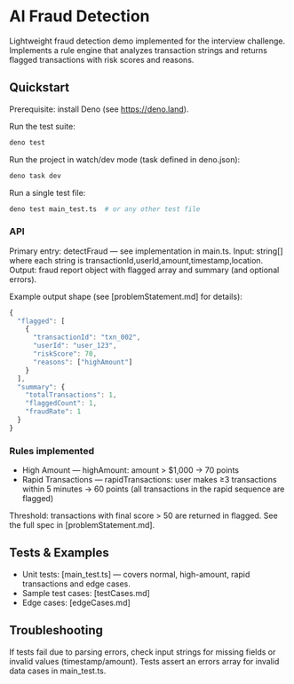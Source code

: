 # AI Fraud Detection

Lightweight fraud detection demo implemented for the interview challenge. Implements a rule engine that analyzes transaction strings and returns flagged transactions with risk scores and reasons.

## Quickstart

Prerequisite: install Deno (see https://deno.land).

Run the test suite:

```sh
deno test
```

Run the project in watch/dev mode (task defined in deno.json):

```sh
deno task dev
```

Run a single test file:

```sh
deno test main_test.ts  # or any other test file
```

### API

Primary entry: detectFraud — see implementation in main.ts.
Input: string[] where each string is transactionId,userId,amount,timestamp,location.
Output: fraud report object with flagged array and summary (and optional errors).

Example output shape (see [problemStatement.md] for details):

```ts
{
  "flagged": [
    {
      "transactionId": "txn_002",
      "userId": "user_123",
      "riskScore": 70,
      "reasons": ["highAmount"]
    }
  ],
  "summary": {
    "totalTransactions": 1,
    "flaggedCount": 1,
    "fraudRate": 1
  }
}
```

### Rules implemented

- High Amount — highAmount: amount > $1,000 → 70 points
- Rapid Transactions — rapidTransactions: user makes ≥3 transactions within 5 minutes → 60 points (all transactions in the rapid sequence are flagged)

Threshold: transactions with final score > 50 are returned in flagged. See the full spec in [problemStatement.md].

## Tests & Examples

- Unit tests: [main_test.ts] — covers normal, high-amount, rapid transactions and edge cases.
- Sample test cases: [testCases.md]
- Edge cases: [edgeCases.md]

## Troubleshooting

If tests fail due to parsing errors, check input strings for missing fields or invalid values (timestamp/amount). Tests assert an errors array for invalid data cases in main_test.ts.
